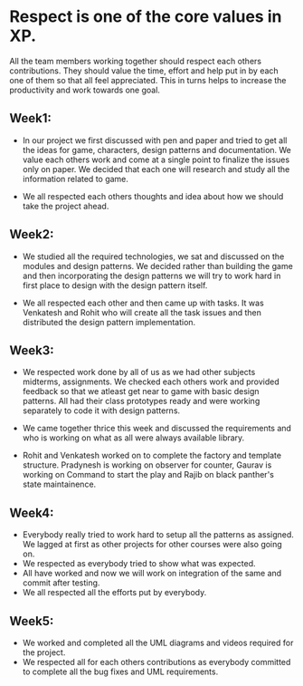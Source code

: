 # Respect is one of the core values in XP. 

All the team members working together should respect each others contributions. They should value the time, effort and help
put in by each one of them so that all feel appreciated.
This in turns helps to increase the productivity and work towards one goal.

## Week1:

* In our project we first discussed with pen and paper and tried to get all the ideas for game, characters, design patterns
and documentation. We value each others work and come at a single point to finalize the issues only on paper. We decided that
each one will research and study all the information related to game.

* We all respected each others thoughts and idea about how we should take the project ahead.

## Week2:
* We studied all the required technologies, we sat and discussed on the modules and design patterns. We decided rather than
building the game and then incorporating the design patterns we will try to work hard in first place to design with the design
pattern itself.

* We all respected each other and then came up with tasks. It was Venkatesh and Rohit who will create all the task issues and 
then distributed the design pattern implementation.

## Week3:
* We respected work done by all of us as we had other subjects midterms, assignments. We checked each others work and provided 
feedback so that we atleast get near to game with basic design patterns. All had their class prototypes ready and were working 
separately to code it with design patterns.

* We came together thrice this week and discussed the requirements and who is working on what as all were always available
library.

* Rohit and Venkatesh worked on to complete the factory and template structure. Pradynesh is working on observer for counter, Gaurav
is working on Command to start the play and Rajib on black panther's state maintainence.

## Week4:
* Everybody really tried to work hard to setup all the patterns as assigned. We lagged at first as other projects for other courses were also going on.
* We respected as everybody tried to show what was expected.
* All have worked and now we will work on integration of the same and commit after testing.
* We all respected all the efforts put by everybody.

## Week5:
* We worked and completed all the UML diagrams and videos required for the project.
* We respected all for each others contributions as everybody committed to complete all the bug fixes and UML requirements.



